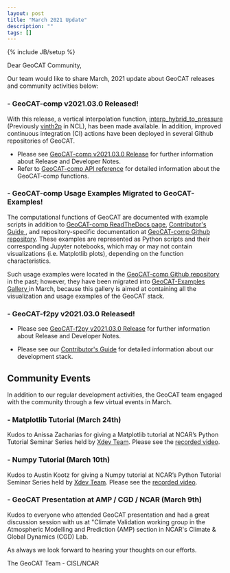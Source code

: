 ```yaml
---
layout: post
title: "March 2021 Update"
description: ""
tags: []
---
```

{% include JB/setup %}

Dear GeoCAT Community,

Our team would like to share March, 2021 update 
about GeoCAT releases and community activities below:  

### - GeoCAT-comp v2021.03.0 Released!
With this release, a vertical interpolation function, [interp_hybrid_to_pressure](
https://geocat-comp.readthedocs.io/en/latest/user_api/generated/geocat.comp.interp_hybrid_to_pressure.html#geocat.comp.interp_hybrid_to_pressure) 
(Previously [vinth2p](https://www.ncl.ucar.edu/Document/Functions/Built-in/vinth2p.shtml) in NCL), 
has been made available. In addition, improved continuous integration (CI) actions have been deployed
in several Github repositories of GeoCAT.

- Please see 
[GeoCAT-comp v2021.03.0 Release](https://github.com/NCAR/geocat-comp/releases/tag/v2021.03.0)
for further information about Release and Developer Notes.
- Refer to 
[GeoCAT-comp API reference](https://geocat-comp.readthedocs.io/en/latest/api.html) 
for detailed information about the GeoCAT-comp functions.

### - GeoCAT-comp Usage Examples Migrated to GeoCAT-Examples!
The computational functions of GeoCAT are documented with example scripts in addition to [GeoCAT-comp 
ReadTheDocs page](https://geocat-comp.readthedocs.io/en/latest/), [Contributor's Guide
](https://geocat.ucar.edu/pages/contributing.html), and repository-specific documentation at 
[GeoCAT-comp Github repository](https://github.com/NCAR/geocat-comp). These examples are represented 
as Python scripts and their corresponding Jupyter notebooks, which may or may not contain 
visualizations (i.e. Matplotlib plots), depending on the function characteristics. 

Such usage examples were located in the [GeoCAT-comp Github repository](https://github.com/NCAR/geocat-comp)
in the past; however, they have been migrated into [GeoCAT-Examples Gallery
](https://geocat-examples.readthedocs.io/en/latest/gallery-geocat-comp/index.html#) in March, because 
this gallery is aimed at containing all the visualization and usage examples of the GeoCAT stack. 

### - GeoCAT-f2py v2021.03.0 Released!
- Please see 
[GeoCAT-f2py v2021.03.0 Release](https://github.com/NCAR/geocat-f2py/releases/tag/v2021.03.0)
for further information about Release and Developer Notes.

- Please see our 
[Contributor's Guide](https://geocat.ucar.edu/pages/contributing.html) 
for detailed information about our development stack. 

## Community Events

In addition to our regular development activities, the GeoCAT team engaged 
with the community through a few virtual events in March.

### - Matplotlib Tutorial (March 24th)
Kudos to Anissa Zacharias for giving a Matplotlib tutorial at NCAR’s Python Tutorial Seminar Series
held by [Xdev Team](https://ncar.github.io/xdev/).
Please see the [recorded video](https://www.youtube.com/watch?v=EiPRIdHQEmE&ab_channel=ProjectPythia).

### - Numpy Tutorial (March 10th)
Kudos to Austin Kootz for giving a Numpy tutorial at NCAR’s Python Tutorial Seminar Series
held by [Xdev Team](https://ncar.github.io/xdev/).
Please see the [recorded video](https://www.youtube.com/watch?v=kstc-6uz7AQ&ab_channel=ProjectPythia).

### - GeoCAT Presentation at AMP / CGD / NCAR (March 9th)
Kudos to everyone who attended GeoCAT presentation and had a great discussion session with us at 
"Climate Validation working group in the Atmospheric Modelling and Prediction (AMP) section in 
NCAR's Climate & Global Dynamics (CGD) Lab.

As always we look forward to hearing your thoughts on our efforts.

The GeoCAT Team - CISL/NCAR
